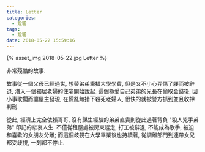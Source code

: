 ```yaml
---
title: Letter
categories:
  - 跫響
tags:
  - 跫響
date: 2018-05-22 15:59:16
---
```

{% asset_img 2018-05-22.jpg Letter %}

非常殘酷的故事.

故事從一個父母已經過世, 想替弟弟籌措大學學費, 但是又不小心弄傷了腰而被辭退, 潛入一個獨居老婦的住宅開始說起. 這個極愛自己弟弟的兄長在偷取金錢後, 因小事耽擱而讓屋主發現, 在慌亂無措下殺死老婦人, 很快的就被警方抓到並且收押判刑.

從此, 經濟上完全依賴哥哥, 沒有謀生經驗的弟弟直貴則從此過著背負 "殺人兇手弟弟" 印記的悲哀人生. 不僅從租屋處被房東趕走, 打工被辭退, 不能成為歌手, 被迫和喜歡的女朋友分離; 而這個歧視在大學畢業後也持續著, 從調離部門到連帶女兒都受歧視, 一刻都不停止.

